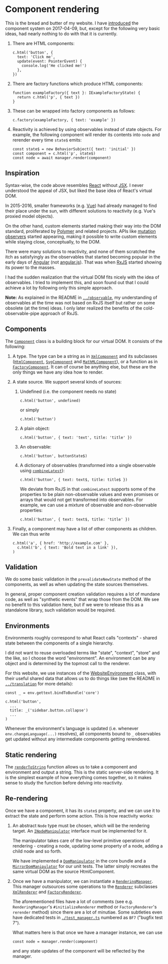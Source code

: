 # Component rendering

This is the bread and butter of my website. I have [introduced](https://github.com/v--/website/tree/c6e425f026bf17e6aa71a2e5f9ca550a1bcf2ebf) the component system on 2017-04-09, but, except for the following very basic ideas, had nearly nothing to do with that it is currently.

1. There are HTML components:
    ```
    c.html('button', {
      text: 'Click me',
      update(event: PointerEvent) {
        console.log('He clicked me!')
      },
    })
    ```

2. There are factory functions which produce HTML components:
    ```
    function exampleFactory({ text }: IExampleFactoryState) {
      return c.html('p', { text })
    }
    ```

3. These can be wrapped into factory components as follows:
    ```
    c.factory(exampleFactory, { text: 'example' })
    ```

4. Reactivity is achieved by using observables instead of state objects. For example, the following component will render its contents into `node` and rerender every time `state$` emits:
    ```
    const state$ = new BehaviorSubject({ text: 'initial' })
    const component = c.html('p', state$)
    const node = await manager.render(component)
    ```

## Inspiration

Syntax-wise, the code above resembles [React](https://react.dev/) without [JSX](https://facebook.github.io/jsx/). I never understood the appeal of JSX, but liked the base idea of React's virtual DOM.

In 2015-2016, smaller frameworks (e.g. [Vue](https://vuejs.org/)) had already managed to find their place under the sun, with different solutions to reactivity (e.g. Vue's proxied model objects).

On the other hand, custom elements started making their way into the DOM standard, proliferated by [Polymer](https://polymer-library.polymer-project.org/) and related projects. APIs like [mutation observers](https://developer.mozilla.org/en-US/docs/Web/API/MutationObserver) started appearing, making it possible to write custom elements while staying close, conceptually, to the DOM.

There were many solutions to reactivity, and none of them scratched the itch as satisfyingly as the observables that started becoming popular in the early days of [Angular](https://angular.dev/) (not [angular.js](https://angularjs.org/)). That was when [RxJS](https://rxjs.dev/) started showing its power to the masses.

I had the sudden realization that the virtual DOM fits nicely with the idea of observables. I tried to implement this, and soon found out that I could achieve a lot by following only this simple approach.

__Note:__ As explained in the README in [`../observable`](../observable), my understanding of observables at the time was not based on RxJS itself but rather on some obsolete (at the time) ideas. I only later realized the benefits of the cold-observable-pipe approach of RxJS.

## Components

The [`Component`](./component/component.ts) class is a building block for our virtual DOM. It consists of the following:

1. A type. The type can be a string as in [`XmlComponent`](./component/xml.ts) and its subclasses ([`HtmlComponent`](./component/html.ts), [`SvgComponent`](./component/svg.ts) and [`MathMLComponent`](./component/mathml.ts)), or a function as in [`FactoryComponent`](./component/factory.ts). It can of course be anything else, but these are the only things we have any idea how to render.

2. A state source. We support several kinds of sources:
    1. Undefined (i.e. the component needs no state)
        ```
        c.html('button', undefined)
        ```
        or simply
        ```
        c.html('button')
        ```

    2. A plain object:
        ```
        c.html('button', { text: 'text', title: 'title' })
        ```

    3. An observable:
        ```
        c.html('button', buttonState$)
        ```

    4. A dictionary of observables (transformed into a single observable using [`combineLatest`](../observable/operators/combine_latest.ts)):
        ```
        c.html('button', { text: text$, title: title$ })
        ```

        We deviate from RxJS in that `combineLatest` supports some of the properties to be plain non-observable values and even promises or arrays that would not get transformed into observables. For example, we can use a mixture of observable and non-observable properties:
        ```
        c.html('button', { text: text$, title: 'title' })
        ```

3. Finally, a component may have a list of other components as children. We can thus write
    ```
    c.html('a', { href: 'http://example.com' },
      c.html('b', { text: 'Bold text in a link' }),
    )
    ```

## Validation

We do some basic validation in the `prevalidateNewState` method of the components, as well as when updating the state sources themselves.

In general, proper component creation validation requires a lot of mundane code, as well as "synthetic events" that wrap those from the DOM. We see no benefit to this validation here, but if we were to release this as a standalone library, such validation would be required.

## Environments

Environments roughly correspond to what React calls "contexts" - shared state between the components of a single hierarchy.

I did not want to reuse overloaded terms like "state", "context", "store" and the like, so I choose the word "environment". An environment can be any object and is determined by the topmost call to the renderer.

For this website, we use instances of the [WebsiteEnvironment](../environment.ts) class, with their useful shared data that allows us to do things like (see the README in [`../translation`](../translation) for more details):
```
const _ = env.gettext.bindToBundle('core')

c.html('button',
  ...
  title: _('sidebar.button.collapse')
  ...
)
```

Whenever the environment's language is updated (i.e. whenever `env.changeLanguage(...)` resolves), all components bound to `_` observables get updated without any intermediate components getting rerendered.

## Static rendering

The [`renderToString`](./static_render.ts) function allows us to take a component and environment and output a string. This is the static server-side rendering. It is the simplest example of how everything comes together, so it makes sense to study the function before delving into reactivity.

## Re-rendering

Once we have a component, it has its `state$` property, and we can use it to extract the state and perform some action. This is how reactivity works:

1. An abstract `Node` type must be chosen, which will be the rendering target. An [`INodeManipulator`](./types.ts) interface must be implemented for it.

    The manipulator takes care of the low-level primitive operations of rendering - creating a node, updating some property of a node, adding a child node and so forth.

    We have implemented a [`DomManipulator`](../../client/core/dom/manipulator.ts) in the core bundle and a [`MirrorDomManipulator`](../../testing/unit/mirror_dom.ts) for our unit tests. The latter simply recreates the same virtual DOM as the source HtmlComponent.

2. Once we have a manipulator, we can instantiate a [`RenderingManager`](./manager.ts). This manager outsources some operations to the [`Renderer`](./renderer/renderer.ts) subclasses [`XmlRenderer`](./renderer/xml.ts) and [`FactoryRenderer`](./renderer/factory.ts).

    The aforementioned files have a lot of comments (see e.g. `RenderingManager`'s `#initializeRenderer` method or `FactoryRenderer`'s `rerender` method) since there are a lot of minutiae. Some subtleties even have dedicated tests in [`./test_manager.ts`](./test_manager.ts) numbered as `BF7` ("bugfix test 7").

    What matters here is that once we have a manager instance, we can use
    ```
    const node = manager.render(component)
    ```
    and any state updates of the component will be reflected by the manager.
